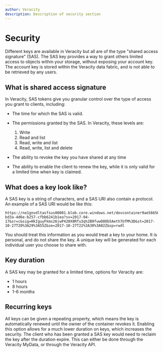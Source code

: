 ```yaml
---
author: Veracity
description: Description of security section
---
```


# Security

Different keys are available in Veracity but all are of the type "shared access signature" (SAS). The SAS key provides a way to grant others limited access to objects within your storage, without exposing your account key. The account key is stored within the Veracity data fabric, and is not able to be retrieved by any users.

## What is shared access signature

In Veracity, SAS tokens give you granular control over the type of access you grant to clients, including:
* The time for which the SAS is valid.
* The permissions granted by the SAS. In Veracity, these levels are:  
    1. Write
    2. Read and list
    3. Read, write and list
    4. Read, write, list and delete

* The ability to revoke the key you have shared at any time
* The ability to enable the client to renew the key, while it is only valid for a limited time when key is claimed.

## What does a key look like?

A SAS key is a string of characters, and a SAS URI also contain a protocol. An example of a SAS URI would be like this:

    https://ne1gnvdltasfsus00001.blob.core.windows.net/devcontainer9ae56656-bd3a-4d6e-b257-cfbb6241b1ea?sv=2017-04-17&sr=c&sig=HkIguyFkms26jwP420X8Rfu3q%2B9fuwO8Ob5Aeth7UfM%3D&st=2017-10-27T20%3A29%3A55Z&se=2017-10-27T22%3A30%3A02Z&sp=rwdl

You should treat this information as you would treat a key to your home. It is personal, and do not share the key. A unique key will be generated for each individual user you choose to share with.

## Key duration

A SAS key may be granted for a limited time, options for Veracity are:
* 1 hours
* 8 hours
* 1-6 months

## Recurring keys

All keys can be given a repeating property, which means the key is automatically renewed until the owner of the container revokes it. Enabling this option allows for a much lower duration on keys, which increases the security. The client who has been granted a SAS key would need to reclaim the key after the duration expire. This can either be done through the Veracity MyData, or through the Veracity API.

